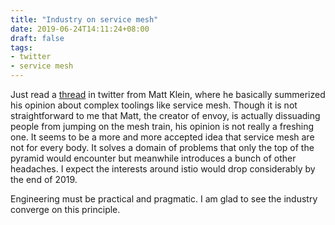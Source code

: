 ```yaml
---
title: "Industry on service mesh"
date: 2019-06-24T14:11:24+08:00
draft: false
tags:
- twitter
- service mesh
---
```

Just read a [thread](https://twitter.com/mattklein123/status/1142905758847315968) in twitter from Matt Klein, where he basically summerized his opinion about complex toolings like service mesh. Though it is not straightforward to me that Matt, the creator of envoy, is actually dissuading people from jumping on the mesh train, his opinion is not really a freshing one. It seems to be a more and more accepted idea that service mesh are not for every body. It solves a domain of problems that only the top of the pyramid would encounter but meanwhile introduces a bunch of other headaches. I expect the interests around istio would drop considerably by the end of 2019. 

Engineering must be practical and pragmatic. I am glad to see the industry converge on this principle.


